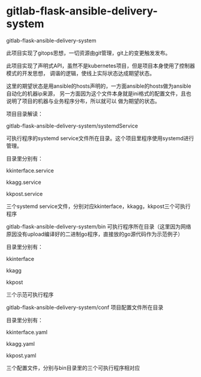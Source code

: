 # gitlab-flask-ansible-delivery-system
gitlab-flask-ansible-delivery-system


此项目实现了gitops思想，一切资源由git管理，git上的变更触发发布。


此项目实现了声明式API，虽然不是kubernetes项目，但是项目本身使用了控制器模式的开发思想，
调谐的逻辑，使线上实际状态达成期望状态。


这里的期望状态是用ansible的hosts声明的，一方面ansible的hosts做为ansible自动化的机器ip来源，
另一方面因为这个文件本身就是ini格式的配置文件，且也说明了项目的机器与业务程序分布，所以就可以
做为期望的状态。



项目目录解读：


gitlab-flask-ansible-delivery-system/systemdService

可执行程序的systemd service文件所在目录。这个项目里程序使用systemd进行管理。

目录里分别有：

kkinterface.service

kkagg.service

kkpost.service

三个systemd service文件，分别对应kkinterface，kkagg，kkpost三个可执行程序




gitlab-flask-ansible-delivery-system/bin    可执行程序所在目录（这里因为网络原因没有upload编译好的二进制go程序，直接放的go源代码作为示范例子）

目录里分别有：

kkinterface

kkagg

kkpost

三个示范可执行程序



gitlab-flask-ansible-delivery-system/conf   项目配置文件所在目录

目录里分别有：

kkinterface.yaml

kkagg.yaml

kkpost.yaml

三个配置文件，分别与bin目录里的三个可执行程序相对应




